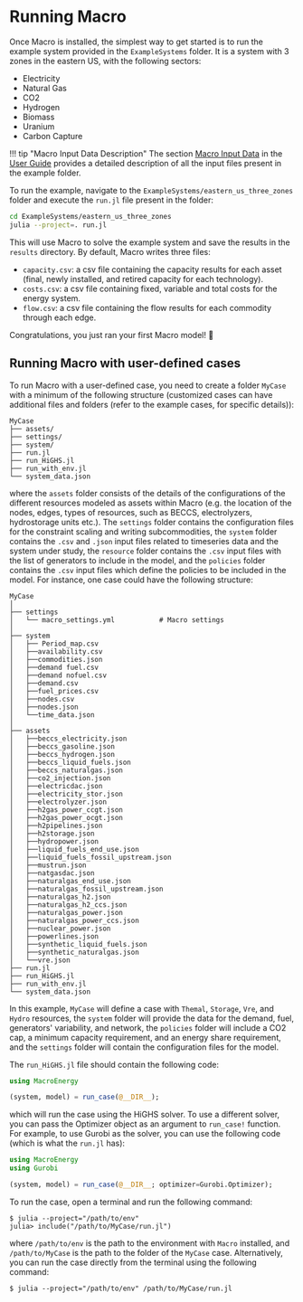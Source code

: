 # Running Macro

Once Macro is installed, the simplest way to get started is to run the example system provided in the `ExampleSystems` folder. It is a system with 3 zones in the eastern US, with the following sectors:
- Electricity
- Natural Gas
- CO2
- Hydrogen
- Biomass
- Uranium
- Carbon Capture

!!! tip "Macro Input Data Description"
    The section [Macro Input Data](@ref) in the [User Guide](@ref) provides a detailed description of all the input files present in the example folder.

To run the example, navigate to the `ExampleSystems/eastern_us_three_zones` folder and execute the `run.jl` file present in the folder:

```bash
cd ExampleSystems/eastern_us_three_zones
julia --project=. run.jl
```

This will use Macro to solve the example system and save the results in the `results` directory. By default, Macro writes three files: 
- `capacity.csv`: a csv file containing the capacity results for each asset (final, newly installed, and retired capacity for each technology).
- `costs.csv`: a csv file containing fixed, variable and total costs for the energy system.
- `flow.csv`: a csv file containing the flow results for each commodity through each edge.

Congratulations, you just ran your first Macro model! 🎉

## Running Macro with user-defined cases
To run Macro with a user-defined case, you need to create a folder `MyCase` with a minimum of the following structure (customized cases can have additional files and folders (refer to the example cases, for specific details)):

```
MyCase
├── assets/
├── settings/
├── system/
├── run.jl
├── run_HiGHS.jl
├── run_with_env.jl
└── system_data.json
```

where the `assets` folder consists of the details of the configurations of the different resources modeled as assets within Macro (e.g. the location of the nodes, edges, types of resources, such as BECCS, electrolyzers, hydrostorage units etc.). The `settings` folder contains the configuration files for the constraint scaling and writing subcommodities, the `system` folder contains the `.csv` and `.json` input files related to timeseries data and the system under study, the `resource` folder contains the `.csv` input files with the list of generators to include in the model, and the `policies` folder contains the `.csv` input files which define the policies to be included in the model. 
For instance, one case could have the following structure:

```
MyCase
│ 
├── settings
│   └── macro_settings.yml           # Macro settings
│ 
├── system
│   ├── Period_map.csv
│   ├──availability.csv
│   ├──commodities.json
│   ├──demand fuel.csv
│   ├──demand nofuel.csv
│   ├──demand.csv
│   ├──fuel_prices.csv
│   ├──nodes.csv
│   ├──nodes.json
│   └──time_data.json
│ 
├── assets
│   ├──beccs_electricity.json
│   ├──beccs_gasoline.json
│   ├──beccs_hydrogen.json
│   ├──beccs_liquid_fuels.json
│   ├──beccs_naturalgas.json
│   ├──co2_injection.json
│   ├──electricdac.json
│   ├──electricity_stor.json
│   ├──electrolyzer.json
│   ├──h2gas_power_ccgt.json
│   ├──h2gas_power_ocgt.json
│   ├──h2pipelines.json
│   ├──h2storage.json
│   ├──hydropower.json
│   ├──liquid_fuels_end_use.json
│   ├──liquid_fuels_fossil_upstream.json
│   ├──mustrun.json
│   ├──natgasdac.json
│   ├──naturalgas_end_use.json
│   ├──naturalgas_fossil_upstream.json
│   ├──naturalgas_h2.json
│   ├──naturalgas_h2_ccs.json
│   ├──naturalgas_power.json
│   ├──naturalgas_power_ccs.json
│   ├──nuclear_power.json
│   ├──powerlines.json
│   ├──synthetic_liquid_fuels.json
│   ├──synthetic_naturalgas.json
│   └──vre.json
├── run.jl
├── run_HiGHS.jl
├── run_with_env.jl
└── system_data.json
```

In this example, `MyCase` will define a case with `Themal`, `Storage`, `Vre`, and `Hydro` resources, the `system` folder will provide the data for the demand, fuel, generators' variability, and network, the `policies` folder will include a CO2 cap, a minimum capacity requirement, and an energy share requirement, and the `settings` folder will contain the configuration files for the model. 

The `run_HiGHS.jl` file should contain the following code:
```julia
using MacroEnergy

(system, model) = run_case(@__DIR__);
```
which will run the case using the HiGHS solver. To use a different solver, you can pass the Optimizer object as an argument to `run_case!` function. For example, to use Gurobi as the solver, you can use the following code (which is what the `run.jl` has):

```julia
using MacroEnergy
using Gurobi

(system, model) = run_case(@__DIR__; optimizer=Gurobi.Optimizer);
```

To run the case, open a terminal and run the following command:
```
$ julia --project="/path/to/env"
julia> include("/path/to/MyCase/run.jl")
```
where `/path/to/env` is the path to the environment with `Macro` installed, and `/path/to/MyCase` is the path to the folder of the `MyCase` case.
Alternatively, you can run the case directly from the terminal using the following command:
```
$ julia --project="/path/to/env" /path/to/MyCase/run.jl
```
